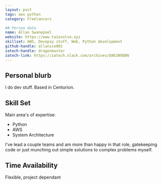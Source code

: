 ```yaml
---
layout: post
tags: aws python
category: Freelancers

## Person data
name: Allan Swanepoel
website: https://www.taiosolve.xyz
skillset: AWS, Devopsy stuff, Web, Python development
github-handle: allanice001
zatech-handle: dragonmaster
zatech-link: https://zatech.slack.com/archives/DA62N9DBN
---
```


## Personal blurb
I do dev stuff. Based in Centurion.

## Skill Set
Main area's of expertise:
* Python
* AWS
* System Architecture

I've lead a couple teams and am more than happy in that role, gatekeeping code or just munching out simple solutions to complex problems myself.

## Time Availability
Flexible, project dependant
